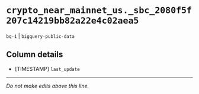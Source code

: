 # `crypto_near_mainnet_us._sbc_2080f5f207c14219bb82a22e4c02aea5`
`bq-1` | `bigquery-public-data`

## Column details
* [TIMESTAMP] `last_update`

-------------------------------------------------------------------------------
*Do not make edits above this line.*
